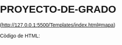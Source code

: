 # PROYECTO-DE-GRADO
(http://127.0.0.1:5500/Templates/index.html#mapa)

Còdigo de HTML:
<!DOCTYPE html>
<html lang="es">
<head>
    <meta charset="UTF-8">
    <meta name="viewport" content="width=device-width, initial-scale=1.0">
    <title>Cambio Climático</title>
    <link href="https://fonts.googleapis.com/css2?family=Montserrat:wght@400;600&display=swap" rel="stylesheet">
    <link rel="stylesheet" href="styles.css"> <!-- Enlace al archivo CSS externo -->
    <style>
        body {
            font-family: 'Montserrat', sans-serif;
            margin: 0;
            padding: 0;
        }

        header {
            background-color: #2d6a4f; /* Verde oscuro */
            color: white;
            padding: 10px 20px;
            text-align: center;
        }

        nav {
            background-color: #2d6a4f; /* Verde oscuro */
            padding: 10px;
            text-align: center;
        }

        nav a {
            margin: 0 10px;
            color: white;
            text-decoration: none;
            font-weight: bold;
            cursor: pointer;
        }

        nav a:hover {
            text-decoration: underline;
        }

        section {
            display: none;
            padding: 20px;
        }

        section.active {
            display: block;
        }

        .hero {
            background-color: #d8f3dc;
            text-align: center;
            padding: 50px 20px;
        }

        .info-point {
            position: absolute;
            width: 15px;
            height: 15px;
            background-color: #ff6347;
            border-radius: 50%;
            cursor: pointer;
        }

        .info-popup {
            position: absolute;
            background-color: white;
            border: 1px solid #ccc;
            padding: 10px;
            display: none;
            width: 200px;
            box-shadow: 0px 0px 5px rgba(0, 0, 0, 0.2);
            z-index: 10;
        }

        #mapa-contenedor {
            position: relative;
            width: 100%;
            height: 500px;
            background: url('img/MAPA.jpg') no-repeat center/cover;
            margin: 20px 0;
        }

        footer {
            background-color: #2d6a4f; /* Verde oscuro */
            color: white;
            text-align: center;
            padding: 10px;
            margin-top: 20px;
        }

        footer p {
            font-size: 14px;
        }
    </style>
</head>
<body>
    <header>
        <h1>Cambio Climático 🌍</h1>
    </header>
    <nav>
        <a href="#inicio" onclick="mostrarSeccion('inicio')">Inicio 🏡</a>
        <a href="#widget" onclick="mostrarSeccion('widget')">Datos Curiosos 🧐</a>
        <a href="#consejos" onclick="mostrarSeccion('consejos')">Consejos 🌱</a>
        <a href="#tips" onclick="mostrarSeccion('tips')">Tips 💡</a>
        <a href="#informacion" onclick="mostrarSeccion('informacion')">Información 📚</a>
        <a href="#mapa" onclick="mostrarSeccion('mapa')">Mapa Interactivo 🗺️</a>
    </nav>
    <section class="hero active" id="inicio">
        <h1>Bienvenidos a la Página del Cambio Climático</h1>
        <p>Descubre cómo el cambio climático está afectando nuestro planeta y cómo podemos marcar la diferencia. 🌎🌱</p>
    </section>
    <section id="widget">
        <h2>Datos Curiosos sobre el Cambio Climático 🌡️</h2>
        <ul>
            <li>El año más cálido registrado fue 2016 🏆🌞.</li>
            <li>El Ártico se calienta casi tres veces más rápido que el resto del mundo 🐧❄️.</li>
            <li>Más del 90% del exceso de calor es absorbido por los océanos 🌊🔥.</li>
            <li>El cambio climático está provocando la desaparición de especies animales únicas 🦏🐆.</li>
        </ul>
    </section>
    <section id="consejos">
        <h2>Consejos para Evitar el Cambio Climático ♻️</h2>
        <ul>
            <li>Reduce el consumo de carne 🥩➡️🥗.</li>
            <li>Usa transporte público o camina 🚶‍♂️🚆.</li>
            <li>Planta árboles y cuida la naturaleza 🌳🌻.</li>
            <li>Apaga las luces cuando no las necesites 💡🚫.</li>
            <li>Reduce, reutiliza y recicla ♻️.</li>
        </ul>
    </section>
    <section id="tips">
        <h2>Tips para Luchar contra el Cambio Climático 🌿</h2>
        <ul>
            <li>Haz un consumo responsable de recursos 🌍💧.</li>
            <li>Apoya políticas ecológicas y energías renovables ⚡🌞.</li>
            <li>Usa menos plástico y promueve alternativas ecológicas 🛍️🌍.</li>
            <li>Participa en iniciativas de limpieza comunitaria 🧹🏘️.</li>
        </ul>
    </section>
    <section id="informacion">
        <h2>Información Extra 📖</h2>
        <h3>Anecdota Infantil 🧸</h3>
        <p>Un grupo de niños decidió plantar árboles y descubrió que juntos podían vencer al "monstruo invisible" del cambio climático. Cada árbol que plantaban representaba una victoria para el planeta 🌳💚.</p>
        <h3>Anecdota para Adultos 🌍</h3>
        <p>En un pueblo costero, los habitantes restauraron humedales y aprendieron a convivir con el cambio climático, convirtiéndose en un modelo para otros pueblos. Su ejemplo inspiró a muchas personas a tomar acción 👩‍🌾🌊.</p>
    </section>
    <section id="mapa">
        <h2>Mapa Interactivo del Cambio Climático 🗺️</h2>
        <p>Pasa el mouse sobre los puntos para obtener más información 📍.</p>
        <div id="mapa-contenedor">
            <div class="info-point" style="top: 50px; left: 100px;" data-info="El derretimiento del Ártico está afectando los ecosistemas polares. 🐻‍❄️❄️"></div>
            <div class="info-point" style="top: 200px; left: 300px;" data-info="El aumento del nivel del mar amenaza islas como las Maldivas 🏝️🌊."></div>
            <div class="info-point" style="top: 350px; left: 500px;" data-info="Las olas de calor extremo son cada vez más comunes 🥵🔥."></div>
        </div>
    </section>
    <footer>
        <p>&copy; 2025 @GabyGabsShow. Todos los derechos reservados. 💻🌍</p>
    </footer>
    <script>
        function mostrarSeccion(id) {
            document.querySelectorAll('section').forEach(section => {
                section.classList.remove('active');
            });
            document.getElementById(id).classList.add('active');
        }

        document.querySelectorAll('.info-point').forEach(point => {
            point.addEventListener('mouseenter', function () {
                const info = this.getAttribute('data-info');
                const popup = document.createElement('div');
                popup.className = 'info-popup';
                popup.innerText = info;
                document.body.appendChild(popup);

                const rect = this.getBoundingClientRect();
                popup.style.left = `${rect.left + window.scrollX + 20}px`;
                popup.style.top = `${rect.top + window.scrollY - 10}px`;
                popup.style.display = 'block';
            });

            point.addEventListener('mouseleave', function () {
                document.querySelectorAll('.info-popup').forEach(popup => popup.remove());
            });
        });
    </script>
</body>
</html>





Code de STYLE.CSS:
/* Estilos generales */
body {
    margin: 0;
    padding: 0;
    font-family: 'Montserrat', sans-serif; /* Asegura que se use Montserrat */
    background-color: #f4f9f9; /* Fondo suave */
    color: #2c3e50;
    line-height: 1.6;
}

/* Estilos del header */
header {
    background-color: #2d6a4f; /* Verde inspirado en la naturaleza */
    color: white;
    padding: 1.5rem 2rem;
    text-align: center;
    box-shadow: 0 6px 12px rgba(0, 0, 0, 0.15);
    margin-bottom: 1rem;
}

header h1 {
    font-size: 2.5rem;
    margin: 0;
    letter-spacing: 2px;
}

/* Estilos del menú de navegación */
nav {
    display: flex;
    justify-content: center;
    gap: 1.5rem;
    background-color: #1b4332; /* Verde oscuro */
    padding: 1rem 0;
    box-shadow: 0 2px 6px rgba(0, 0, 0, 0.1);
}

nav a {
    color: white;
    text-decoration: none;
    font-weight: 600;
    font-size: 1.1rem;
    transition: color 0.3s ease;
    padding: 0.5rem 1rem;
}

nav a:hover {
    color: #74c69d; /* Verde claro */
    background-color: #2d6a4f;
    border-radius: 5px;
}

/* Sección hero */
.hero {
    text-align: center;
    padding: 3rem 2rem;
    background: linear-gradient(135deg, #74c69d, #52b788); /* Tonos del planeta */
    color: white;
}

.hero h1 {
    font-size: 2.5rem;
    margin: 0;
}

.hero p {
    font-size: 1.2rem;
    margin-top: 0.5rem;
}

/* Secciones generales */
section {
    padding: 2rem;
    margin-bottom: 2rem;
}

section h2 {
    font-size: 2rem;
    margin-bottom: 1rem;
}

section ul {
    list-style: none;
    padding-left: 0;
}

section ul li {
    font-size: 1.1rem;
    margin-bottom: 1rem;
}

/* Estilos para el mapa */
#mapa-contenedor {
    position: relative;
    width: 100%;
    height: 500px;
    background: url('img/MAPA.jpg') no-repeat center/cover;
    margin: 2rem 0;
}

/* Estilos del footer */
footer {
    background-color: #2d6a4f; /* Verde oscuro */
    color: white;
    text-align: center;
    padding: 1rem;
    margin-top: 2rem;
}

footer p {
    font-size: 1rem;
    margin: 0;
}

/* Estilo para las burbujas de información en el mapa */
.info-point {
    position: absolute;
    width: 15px;
    height: 15px;
    background-color: #ff6347;
    border-radius: 50%;
    cursor: pointer;
}

.info-popup {
    position: absolute;
    background-color: white;
    border: 1px solid #ccc;
    padding: 10px;
    display: none;
    width: 200px;
    box-shadow: 0px 0px 5px rgba(0, 0, 0, 0.2);
    z-index: 10;
}
